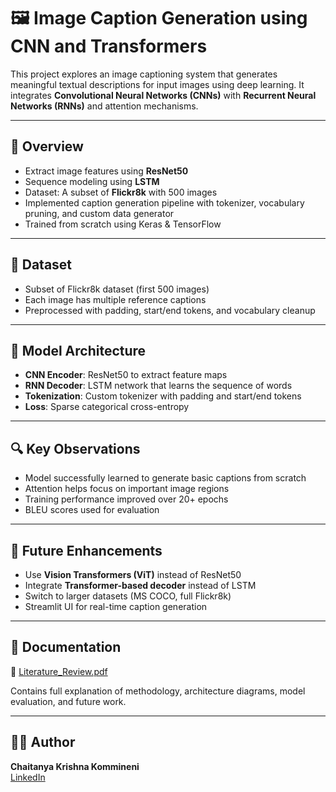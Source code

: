 # 🖼️ Image Caption Generation using CNN and Transformers

This project explores an image captioning system that generates meaningful textual descriptions for input images using deep learning. It integrates **Convolutional Neural Networks (CNNs)** with **Recurrent Neural Networks (RNNs)** and attention mechanisms.

---

## 🧠 Overview

- Extract image features using **ResNet50**
- Sequence modeling using **LSTM**
- Dataset: A subset of **Flickr8k** with 500 images
- Implemented caption generation pipeline with tokenizer, vocabulary pruning, and custom data generator
- Trained from scratch using Keras & TensorFlow

---

## 📁 Dataset

- Subset of Flickr8k dataset (first 500 images)
- Each image has multiple reference captions
- Preprocessed with padding, start/end tokens, and vocabulary cleanup

---

## 🧱 Model Architecture

- **CNN Encoder**: ResNet50 to extract feature maps
- **RNN Decoder**: LSTM network that learns the sequence of words
- **Tokenization**: Custom tokenizer with padding and start/end tokens
- **Loss**: Sparse categorical cross-entropy

---

## 🔍 Key Observations

- Model successfully learned to generate basic captions from scratch
- Attention helps focus on important image regions
- Training performance improved over 20+ epochs
- BLEU scores used for evaluation

---

## 🚀 Future Enhancements

- Use **Vision Transformers (ViT)** instead of ResNet50
- Integrate **Transformer-based decoder** instead of LSTM
- Switch to larger datasets (MS COCO, full Flickr8k)
- Streamlit UI for real-time caption generation

---

## 📑 Documentation

📄 [Literature_Review.pdf](./Literature_Review.pdf)

Contains full explanation of methodology, architecture diagrams, model evaluation, and future work.

---

## 👨‍💻 Author

**Chaitanya Krishna Kommineni**  
[LinkedIn](https://www.linkedin.com/in/kchaitanya17/)  


